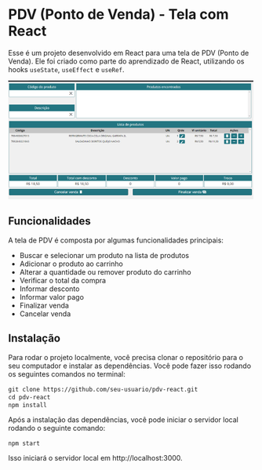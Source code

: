 # PDV (Ponto de Venda) - Tela com React

Esse é um projeto desenvolvido em React para uma tela de PDV (Ponto de Venda). Ele foi criado como parte do aprendizado de React, utilizando os hooks `useState`, `useEffect` e `useRef`. 

![PDV](./pdv.png)

## Funcionalidades

A tela de PDV é composta por algumas funcionalidades principais:

- Buscar e selecionar um produto na lista de produtos
- Adicionar o produto ao carrinho
- Alterar a quantidade ou remover produto do carrinho
- Verificar o total da compra
- Informar desconto
- Informar valor pago
- Finalizar venda
- Cancelar venda

## Instalação

Para rodar o projeto localmente, você precisa clonar o repositório para o seu computador e instalar as dependências. Você pode fazer isso rodando os seguintes comandos no terminal:

```
git clone https://github.com/seu-usuario/pdv-react.git
cd pdv-react
npm install
```

Após a instalação das dependências, você pode iniciar o servidor local rodando o seguinte comando:

```
npm start
```

Isso iniciará o servidor local em http://localhost:3000.





